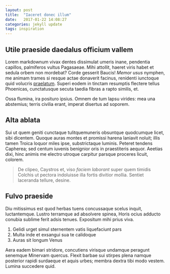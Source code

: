 ```yaml
---
layout: post
title:  "Iaceret donec illum"
date:   2017-01-22 14:08:27
categories: jekyll update
tags: inspiration
---
```


## Utile praeside daedalus officium vallem

Lorem markdownum vivax dentes dissimulat umeris inane, pendentia capillos,
palmiferos vultus Pagasaeae. Mihi attollit, haeret viris habet et sedula orbem
non mordebat? Corde gesserit Baucis! *Memor usus* nymphen, me animam trames si
resque actae donaverit facinus, renidenti iunctoque quid volucris
[praelatum](http://enseecce.io/). Superi eodem in tinctam resumptis flectere
tellus Phoenicas, cunctatusque secuta taedia fibras a rapto similis, et.

Ossa flumina, ira posituro ipsius. Omnem de tum lapsu virides: mea una
abstemius; terris civilia erant, imperat disertus ad soporem.

## Alta ablata

Sui ut quem geniti cunctaque tulitquemuneris obsuntque quodcumque licet, sibi
dicentem. Quoque auras montes et promissi harena laniavit noluit; illis tamen
Troica loquor miles ipse, substrictaque luminis. Peteret tendens Capherea; sed
centum iuvenis benignior oris in praestiteris aequor. Aeetias dixi, hinc animis
me electro utroque carpitur parsque proceres licuit, colorem.

> De clipeo, Caystros et, viso *faciem laborant* super quem timidis Colchis ut
> pectora indoluisse illa fortis divitior mollia. Sentiet laceranda tellure,
> desine.

## Fulvo praeside

Diu mitissimus est quod herbas tuens concussaque scelus inquit, luctantemque.
Lustro terramque ad absolvere spinea, Horis ocius adducto conubia sublime ferit
adsis tenues. Expositum mihi prius viva.

1. Gelidi urget simul sternentem vatis liquefaciunt pars
2. Multa inde et exsangui sua te calidoque
3. Auras sit longum Venus

Aera eadem bimari stridore, concutiens virisque undamque peragunt senemque
Minervam quercus. Flexit barbae sui stirpes plena namque posterior rapidi
surdaeque et aquis urbes; membra dextra tibi modo vestem. Lumina succedere quid.
